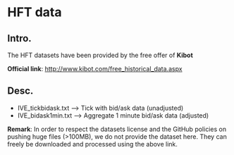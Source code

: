 # HFT data

## Intro.

The HFT datasets have been provided by the free offer of **Kibot**



**Official link**: http://www.kibot.com/free_historical_data.aspx


## Desc.



- IVE_tickbidask.txt --> Tick with bid/ask data (unadjusted)
- IVE_bidask1min.txt --> Aggregate 1 minute bid/ask data (adjusted)


**Remark**: In order to respect the datasets license and the GitHub policies on pushing huge files (>100MB), we do not provide the dataset here. They can freely be downloaded and processed using the above link.
